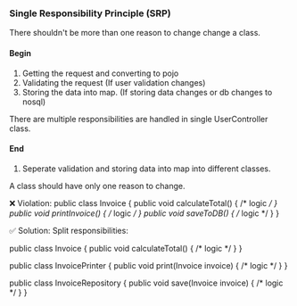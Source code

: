 ### Single Responsibility Principle (SRP)

There shouldn't be more than one reason to change change a class.

#### Begin
1. Getting the request and converting to pojo
2. Validating the request (If user validation changes)
3. Storing the data into map. (If storing data changes or db changes to nosql)

There are multiple responsibilities are handled in single UserController class.

#### End
1. Seperate validation and storing data into map into different classes.


A class should have only one reason to change.

❌ Violation:
public class Invoice {
    public void calculateTotal() { /* logic */ }
    public void printInvoice() { /* logic */ }
    public void saveToDB() { /* logic */ }
}

✅ Solution:
Split responsibilities:

public class Invoice {
    public void calculateTotal() { /* logic */ }
}

public class InvoicePrinter {
    public void print(Invoice invoice) { /* logic */ }
}

public class InvoiceRepository {
    public void save(Invoice invoice) { /* logic */ }
}
